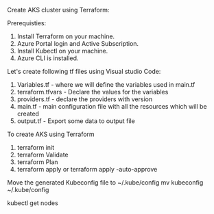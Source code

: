Create AKS cluster using Terraform:

Prerequisties:

1. Install Terraform on your machine.
2. Azure Portal login and Active Subscription.
3. Install Kubectl on your machine.
4. Azure CLI is installed.

Let's create following tf files using Visual studio Code:

1. Variables.tf - where we will define the variables used in main.tf
2. terraform.tfvars - Declare the values for the variables
3. providers.tf - declare the providers with version
4. main.tf - main configuration file with all the resources which will be created
5. output.tf - Export some data to output file

To create AKS using Terraform
1. terraform init
2. terraform Validate
3. terraform Plan
4. terraform apply or terraform apply -auto-approve

Move the generated Kubeconfig file to ~/.kube/config
mv kubeconfig ~/.kube/config

kubectl get nodes
